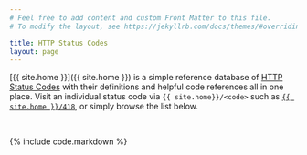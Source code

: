 ```yaml
---
# Feel free to add content and custom Front Matter to this file.
# To modify the layout, see https://jekyllrb.com/docs/themes/#overriding-theme-defaults

title: HTTP Status Codes
layout: page
---
```


[{{ site.home }}]({{ site.home }}) is a simple reference database of
[HTTP Status Codes](https://www.iana.org/assignments/http-status-codes/http-status-codes.xhtml)
with their definitions and helpful code references all in one
place. Visit an individual status code via
`{{ site.home}}/<code>` such as
[`{{ site.home }}/418`](./418), or simply browse the list below.

<br>

{% include code.markdown %}
